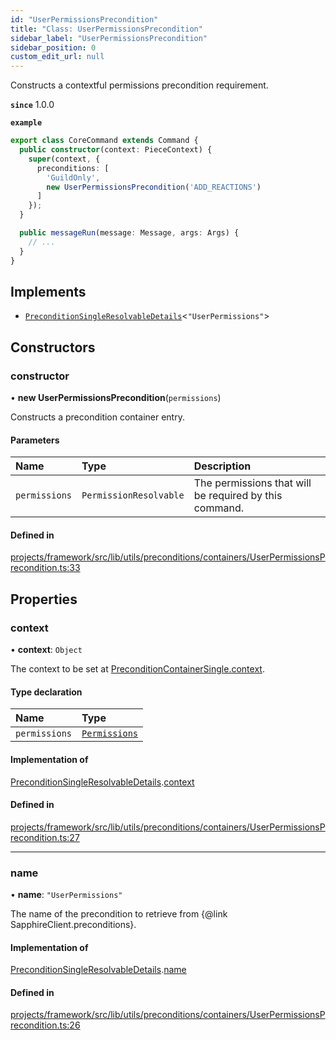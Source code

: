 ```yaml
---
id: "UserPermissionsPrecondition"
title: "Class: UserPermissionsPrecondition"
sidebar_label: "UserPermissionsPrecondition"
sidebar_position: 0
custom_edit_url: null
---
```


Constructs a contextful permissions precondition requirement.

**`since`** 1.0.0

**`example`**
```typescript
export class CoreCommand extends Command {
  public constructor(context: PieceContext) {
    super(context, {
      preconditions: [
        'GuildOnly',
        new UserPermissionsPrecondition('ADD_REACTIONS')
      ]
    });
  }

  public messageRun(message: Message, args: Args) {
    // ...
  }
}
```

## Implements

- [`PreconditionSingleResolvableDetails`](../interfaces/PreconditionSingleResolvableDetails)<``"UserPermissions"``\>

## Constructors

### constructor

• **new UserPermissionsPrecondition**(`permissions`)

Constructs a precondition container entry.

#### Parameters

| Name | Type | Description |
| :------ | :------ | :------ |
| `permissions` | `PermissionResolvable` | The permissions that will be required by this command. |

#### Defined in

[projects/framework/src/lib/utils/preconditions/containers/UserPermissionsPrecondition.ts:33](https://github.com/sapphiredev/framework/blob/5a4898f6/src/lib/utils/preconditions/containers/UserPermissionsPrecondition.ts#L33)

## Properties

### context

• **context**: `Object`

The context to be set at [PreconditionContainerSingle.context](PreconditionContainerSingle#context).

#### Type declaration

| Name | Type |
| :------ | :------ |
| `permissions` | [`Permissions`](https://discord.js.org/#/docs/main/stable/class/Permissions) |

#### Implementation of

[PreconditionSingleResolvableDetails](../interfaces/PreconditionSingleResolvableDetails).[context](../interfaces/PreconditionSingleResolvableDetails#context)

#### Defined in

[projects/framework/src/lib/utils/preconditions/containers/UserPermissionsPrecondition.ts:27](https://github.com/sapphiredev/framework/blob/5a4898f6/src/lib/utils/preconditions/containers/UserPermissionsPrecondition.ts#L27)

___

### name

• **name**: ``"UserPermissions"``

The name of the precondition to retrieve from {@link SapphireClient.preconditions}.

#### Implementation of

[PreconditionSingleResolvableDetails](../interfaces/PreconditionSingleResolvableDetails).[name](../interfaces/PreconditionSingleResolvableDetails#name)

#### Defined in

[projects/framework/src/lib/utils/preconditions/containers/UserPermissionsPrecondition.ts:26](https://github.com/sapphiredev/framework/blob/5a4898f6/src/lib/utils/preconditions/containers/UserPermissionsPrecondition.ts#L26)
